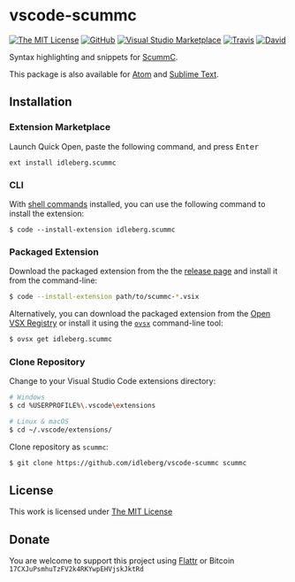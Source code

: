 # vscode-scummc

[![The MIT License](https://flat.badgen.net/badge/license/MIT/orange)](http://opensource.org/licenses/MIT)
[![GitHub](https://flat.badgen.net/github/release/idleberg/vscode-scummc)](https://github.com/idleberg/vscode-scummc/releases)
[![Visual Studio Marketplace](https://vsmarketplacebadge.apphb.com/installs-short/idleberg.scummc.svg?style=flat-square)](https://marketplace.visualstudio.com/items?itemName=idleberg.scummc)
[![Travis](https://flat.badgen.net/travis/idleberg/vscode-scummc)](https://travis-ci.org/idleberg/vscode-scummc)
[![David](https://flat.badgen.net/david/dev/idleberg/vscode-scummc)](https://david-dm.org/idleberg/vscode-scummc?type=dev)

Syntax highlighting and snippets for [ScummC](https://github.com/AlbanBedel/scummc).

This package is also available for [Atom](https://github.com/idleberg/atom-language-scummc) and [Sublime Text](https://github.com/idleberg/sublime-scummc).

## Installation

### Extension Marketplace

Launch Quick Open, paste the following command, and press <kbd>Enter</kbd>

`ext install idleberg.scummc`

### CLI

With [shell commands](https://code.visualstudio.com/docs/editor/command-line) installed, you can use the following command to install the extension:

`$ code --install-extension idleberg.scummc`

### Packaged Extension

Download the packaged extension from the the [release page](https://github.com/idleberg/vscode-scummc/releases) and install it from the command-line:

```bash
$ code --install-extension path/to/scummc-*.vsix
```

Alternatively, you can download the packaged extension from the [Open VSX Registry](https://open-vsx.org/) or install it using the [`ovsx`](https://www.npmjs.com/package/ovsx) command-line tool:

```bash
$ ovsx get idleberg.scummc
```

### Clone Repository

Change to your Visual Studio Code extensions directory:

```bash
# Windows
$ cd %USERPROFILE%\.vscode\extensions

# Linux & macOS
$ cd ~/.vscode/extensions/
```

Clone repository as `scummc`:

```bash
$ git clone https://github.com/idleberg/vscode-scummc scummc
```

## License

This work is licensed under [The MIT License](https://opensource.org/licenses/MIT)

## Donate

You are welcome to support this project using [Flattr](https://flattr.com/submit/auto?user_id=idleberg&url=https://github.com/idleberg/vscode-applescript) or Bitcoin `17CXJuPsmhuTzFV2k4RKYwpEHVjskJktRd`
